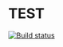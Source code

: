 # TEST

[![Build status](https://ci.appveyor.com/api/projects/status/q3w34hoq6xyyhb8a?svg=true)](https://ci.appveyor.com/project/vymatvienko/matchers)